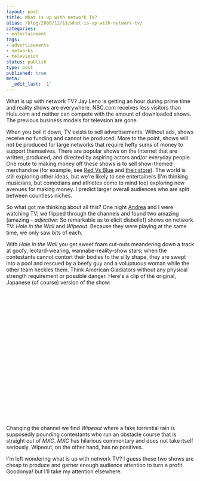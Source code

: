 ```yaml
---
layout: post
title: What is up with network TV?
alias: /blog/2008/12/11/what-is-up-with-network-tv/
categories:
- entertainment
tags:
- advertisements
- networks
- television
status: publish
type: post
published: true
meta:
  _edit_last: '1'
---
```

What is up with network TV? Jay Leno is getting an hour during prime time and reality shows are everywhere. NBC.com receives less visitors than Hulu.com and neither can compete with the amount of downloaded shows. The previous business models for televsion are gone.

When you boil it down, TV exists to sell advertisements. Without ads, shows receive no funding and cannot be produced. More to the point, shows will not be produced for large networks that require hefty sums of money to support themselves. There are popular shows on the Internet that are written, produced, and directed by aspiring actors and/or everyday people. One route to making money off these shows is to sell show-themed merchandise (for example, see <a title="Red Vs Blue" href="http://rvb.roosterteeth.com/home.php" target="_blank">Red Vs Blue</a> and <a title="Red Vs Blue Merchandise" href="http://www.roosterteethstore.com/" target="_blank">their store</a>). The world is still exploring other ideas, but we're likely to see entertainers (I'm thinking musicians, but comedians and athletes come to mind too) exploring new avenues for making money. I predict larger overall audiences who are split between countless niches.

So what got me thinking about all this? One night <a title="Andrea Holloway" href="http://www.facebook.com/people/Andrea-Holloway/90900316#/profile.php?id=7920921" target="_blank">Andrea</a> and I were watching TV; we flipped through the channels and found two amazing (amazing - <em>adjective: </em>So remarkable as to elicit disbelief) shows on network TV: <em>Hole in the Wall</em> and <em>Wipeout</em>. Because they were playing at the same time, we only saw bits of each.

With <em>Hole in the Wall</em> you get sweet foam cut-outs meandering down a track at goofy, leotard-wearing, wannabe-reality-show stars; when the contestants cannot contort their bodies to the silly shape, they are swept into a pool and rescued by a beefy guy and a voluptuous woman while the other team heckles them. Think American Gladiators without any physical strength requirement or possible danger. Here's a clip of the original, Japanese (of course) version of the show:

<object classid="clsid:d27cdb6e-ae6d-11cf-96b8-444553540000" width="425" height="344" codebase="http://download.macromedia.com/pub/shockwave/cabs/flash/swflash.cab#version=6,0,40,0"><param name="allowFullScreen" value="true" /><param name="allowscriptaccess" value="always" /><param name="src" value="http://www.youtube.com/v/OMVr4BjkrVU&amp;hl=en&amp;fs=1" /><embed type="application/x-shockwave-flash" width="425" height="344" src="http://www.youtube.com/v/OMVr4BjkrVU&amp;hl=en&amp;fs=1" allowscriptaccess="always" allowfullscreen="true"></embed></object>

Changing the channel we find <em>Wipeout</em> where a fake torrential rain is supposedly pounding contestants who run an obstacle course that is straight out of <em>MXC</em>. <em>MXC</em> has hilarious commentary and does not take itself seriously. Wipeout, on the other hand, has no positives.

I'm left wondering what is up with network TV? I guess these two shows are cheap to produce and garner enough audience attention to turn a profit. Goodonya! but I'll take my attention elsewhere.
